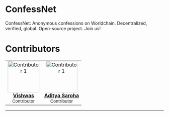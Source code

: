 # ConfessNet
ConfessNet: Anonymous confessions on Worldchain. Decentralized, verified, global. Open-source project. Join us!

# Contributors
<div align="left">
  <table>
    <tr>
       </td>
      <td align="center">
        <a href="https://github.com/vishwasraju">
          <img src="" width="100px;" alt="Contributor 1"/><br />
          <b>Vishwas</b>
        </a><br />
        <sub>Contributor</sub>
      </td>
      <td align="center">
        <a href="https://github.com/Aditya-138-12">
          <img src="https://avatars.githubusercontent.com/u/143502508?v=4" width="100px;" alt="Contributor 1"/><br />
          <b>Aditya Saroha</b>
        </a><br />
        <sub>Contributor</sub>
      </td>
    </tr>
  </table>
</div>

---
